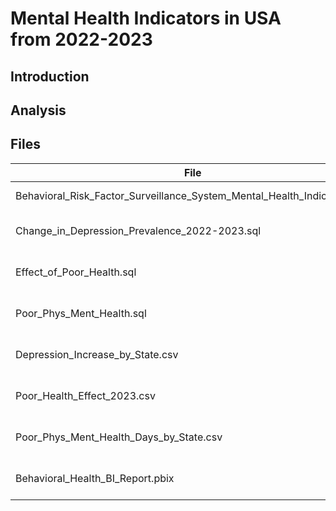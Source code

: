 # Mental Health Indicators in USA from 2022-2023

## Introduction

## Analysis

## Files
File | Description | Source
-------|------------|-------
Behavioral_Risk_Factor_Surveillance_System_Mental_Health_Indicators.csv | Data regarding mental health indicators on a state-by-state basis from 2022-2023 | data.cdc.gov
Change_in_Depression_Prevalence_2022-2023.sql | SQL query to find change in prevalence of depression between 2022 and 2023 | Created by Patrick Lynch
Effect_of_Poor_Health.sql | SQL query to find distribution of average percent of days that poor health interfered with daily tasks | Created by Patrick Lynch
Poor_Phys_Ment_Health.sql | SQL query to compare poor physical health days and poor mental health days at the state level | Created by Patrick Lynch
Depression_Increase_by_State.csv | Resulting data from 'Change_in_Depression_Prevalence_2022-2023.sql' query | Created by Patrick Lynch
Poor_Health_Effect_2023.csv | Resulting data from 'Effect_of_Poor_Health.sql' query | Created by Patrick Lynch
Poor_Phys_Ment_Health_Days_by_State.csv | Resulting data from 'Poor_Phys_Ment_Health.sql' query | Created by Patrick Lynch
Behavioral_Health_BI_Report.pbix | Power BI report with visualizations to display findings from SQL queries | Created by Patrick Lynch
